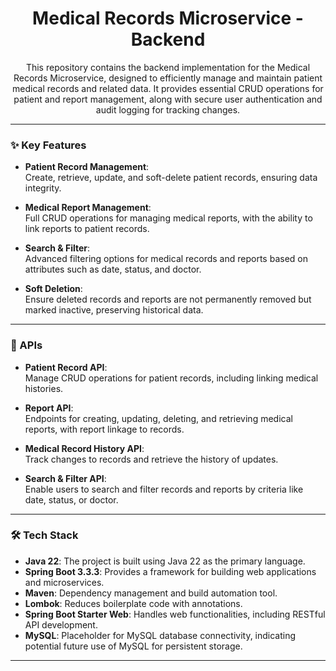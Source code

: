 <h1 align="center"> Medical Records Microservice - Backend </h1>

<p align="center">
  This repository contains the backend implementation for the Medical Records Microservice, designed to efficiently manage and maintain patient medical records and related data. It provides essential CRUD operations for patient and report management, along with secure user authentication and audit logging for tracking changes.
</p>

---

### ✨ Key Features

- **Patient Record Management**:  
  Create, retrieve, update, and soft-delete patient records, ensuring data integrity.

- **Medical Report Management**:  
  Full CRUD operations for managing medical reports, with the ability to link reports to patient records.

- **Search & Filter**:  
  Advanced filtering options for medical records and reports based on attributes such as date, status, and doctor.

- **Soft Deletion**:  
  Ensure deleted records and reports are not permanently removed but marked inactive, preserving historical data.

---

### 📌 APIs

- **Patient Record API**:  
  Manage CRUD operations for patient records, including linking medical histories.

- **Report API**:  
  Endpoints for creating, updating, deleting, and retrieving medical reports, with report linkage to records.

- **Medical Record History API**:  
  Track changes to records and retrieve the history of updates.

- **Search & Filter API**:  
  Enable users to search and filter records and reports by criteria like date, status, or doctor.

---

### 🛠️ Tech Stack

- **Java 22**: The project is built using Java 22 as the primary language.
- **Spring Boot 3.3.3**: Provides a framework for building web applications and microservices.
- **Maven**: Dependency management and build automation tool.
- **Lombok**: Reduces boilerplate code with annotations.
- **Spring Boot Starter Web**: Handles web functionalities, including RESTful API development.
- **MySQL**: Placeholder for MySQL database connectivity, indicating potential future use of MySQL for persistent storage.

---
